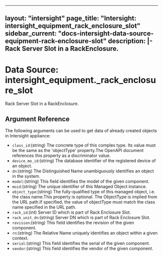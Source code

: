 
---
layout: "intersight"
page_title: "Intersight: intersight_equipment_rack_enclosure_slot"
sidebar_current: "docs-intersight-data-source-equipment-rack-enclosure-slot"
description: |-
Rack Server Slot in a RackEnclosure.
---

# Data Source: intersight_equipment._rack_enclosure_slot
Rack Server Slot in a RackEnclosure.
## Argument Reference
The following arguments can be used to get data of already created objects in Intersight appliance:
* `class_id`:(string) The concrete type of this complex type. Its value must be the same as the 'objectType' property.The OpenAPI document references this property as a discriminator value. 
* `device_mo_id`:(string) The database identifier of the registered device of an object. 
* `dn`:(string) The Distinguished Name unambiguously identifies an object in the system. 
* `model`:(string) This field identifies the model of the given component. 
* `moid`:(string) The unique identifier of this Managed Object instance. 
* `object_type`:(string) The fully-qualified type of this managed object, i.e. the class name.This property is optional. The ObjectType is implied from the URL path.If specified, the value of objectType must match the class name specified in the URL path. 
* `rack_id`:(int) Server ID which is part of Rack Enclosure Slot. 
* `rack_unit_dn`:(string) Server DN which is part of Rack Enclosure Slot. 
* `revision`:(string) This field identifies the revision of the given component. 
* `rn`:(string) The Relative Name uniquely identifies an object within a given context. 
* `serial`:(string) This field identifies the serial of the given component. 
* `vendor`:(string) This field identifies the vendor of the given component. 
